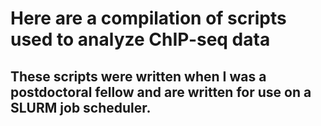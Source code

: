 # Here are a compilation of scripts used to analyze ChIP-seq data

## These scripts were written when I was a postdoctoral fellow and are written for use on a SLURM job scheduler. 
